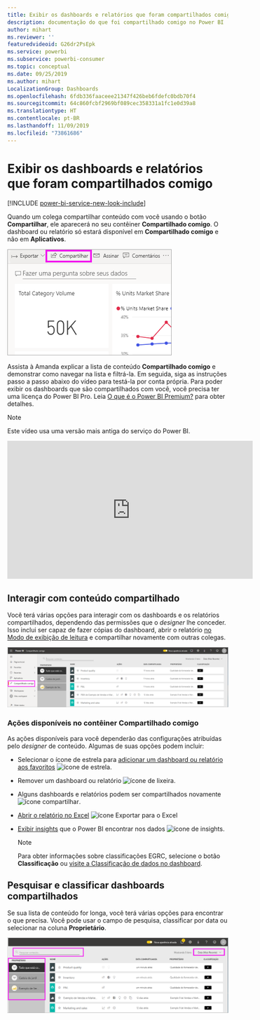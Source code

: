 ```yaml
---
title: Exibir os dashboards e relatórios que foram compartilhados comigo
description: documentação do que foi compartilhado comigo no Power BI
author: mihart
ms.reviewer: ''
featuredvideoid: G26dr2PsEpk
ms.service: powerbi
ms.subservice: powerbi-consumer
ms.topic: conceptual
ms.date: 09/25/2019
ms.author: mihart
LocalizationGroup: Dashboards
ms.openlocfilehash: 6fdb336faaceee21347f426beb6fdefc0bdb70f4
ms.sourcegitcommit: 64c860fcbf2969bf089cec358331a1fc1e0d39a8
ms.translationtype: HT
ms.contentlocale: pt-BR
ms.lasthandoff: 11/09/2019
ms.locfileid: "73861686"
---
```

# <a name="display-the-dashboards-and-reports-that-have-been-shared-with-me"></a>Exibir os dashboards e relatórios que foram compartilhados comigo

[!INCLUDE [power-bi-service-new-look-include](../includes/power-bi-service-new-look-include.md)]

Quando um colega compartilhar conteúdo com você usando o botão **Compartilhar**, ele aparecerá no seu contêiner **Compartilhado comigo**. O dashboard ou relatório só estará disponível em **Compartilhado comigo** e não em **Aplicativos**.

![Ícone Compartilhar](./media/end-user-shared-with-me/power-bi-share-dashboard.png)

Assista à Amanda explicar a lista de conteúdo **Compartilhado comigo** e demonstrar como navegar na lista e filtrá-la. Em seguida, siga as instruções passo a passo abaixo do vídeo para testá-la por conta própria. Para poder exibir os dashboards que são compartilhados com você, você precisa ter uma licença do Power BI Pro. Leia [O que é o Power BI Premium?](../service-premium-what-is.md) para obter detalhes.
    

> [!NOTE]
> Este vídeo usa uma versão mais antiga do serviço do Power BI.
    

<iframe width="560" height="315" src="https://www.youtube.com/embed/G26dr2PsEpk" frameborder="0" allowfullscreen></iframe>

## <a name="interact-with-shared-content"></a>Interagir com conteúdo compartilhado

Você terá várias opções para interagir com os dashboards e os relatórios compartilhados, dependendo das permissões que o *designer* lhe conceder. Isso inclui ser capaz de fazer cópias do dashboard, abrir o relatório [no Modo de exibição de leitura](end-user-reading-view.md) e compartilhar novamente com outras colegas.

![Contêiner Compartilhado comigo](./media/end-user-shared-with-me/power-bi-shared.png)

### <a name="actions-available-from-the-shared-with-me-container"></a>Ações disponíveis no contêiner **Compartilhado comigo**
As ações disponíveis para você dependerão das configurações atribuídas pelo *designer* de conteúdo. Algumas de suas opções podem incluir:
* Selecionar o ícone de estrela para [adicionar um dashboard ou relatório aos favoritos](end-user-favorite.md) ![ícone de estrela](./media/end-user-shared-with-me/power-bi-star-icon.png).
* Remover um dashboard ou relatório  ![ícone de lixeira](./media/end-user-shared-with-me/power-bi-delete-icon.png).
* Alguns dashboards e relatórios podem ser compartilhados novamente  ![ícone compartilhar](./media/end-user-shared-with-me/power-bi-share-icon-new.png).
* [Abrir o relatório no Excel](end-user-export.md) ![ícone Exportar para o Excel](./media/end-user-shared-with-me/power-bi-excel.png) 
* [Exibir insights](end-user-insights.md) que o Power BI encontrar nos dados ![ícone de insights](./media/end-user-shared-with-me/power-bi-insights.png).
  
  > [!NOTE]
  > Para obter informações sobre classificações EGRC, selecione o botão **Classificação** ou [visite a Classificação de dados no dashboard](../service-data-classification.md).
  > 


## <a name="search-and-sort-shared-dashboards"></a>Pesquisar e classificar dashboards compartilhados
Se sua lista de conteúdo for longa, você terá várias opções para encontrar o que precisa. Você pode usar o campo de pesquisa, classificar por data ou selecionar na coluna **Proprietário**.    

![Proprietário e Pesquisa do dashboard](./media/end-user-shared-with-me/power-bi-sort.png)